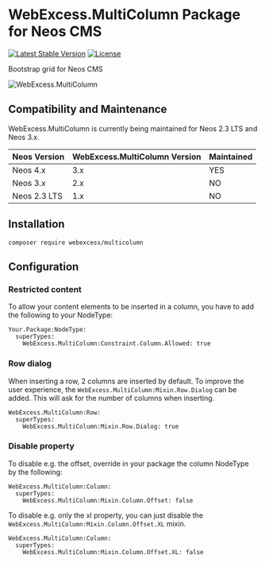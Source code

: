# WebExcess.MultiColumn Package for Neos CMS #
[![Latest Stable Version](https://poser.pugx.org/webexcess/multicolumn/v/stable)](https://packagist.org/packages/webexcess/multicolumn)
[![License](https://poser.pugx.org/webexcess/multicolumn/license)](https://packagist.org/packages/webexcess/multicolumn)

Bootstrap grid for Neos CMS

![WebExcess.MultiColumn](Documentation/preview.gif "WebExcess.MultiColumn")

## Compatibility and Maintenance
WebExcess.MultiColumn is currently being maintained for Neos 2.3 LTS and Neos 3.x.

| Neos Version | WebExcess.MultiColumn Version | Maintained |
|--------------|-------------------------------|------------|
| Neos 4.x     | 3.x                           | YES        |
| Neos 3.x     | 2.x                           | NO         |
| Neos 2.3 LTS | 1.x                           | NO         |

## Installation
```
composer require webexcess/multicolumn
```

## Configuration

### Restricted content

To allow your content elements to be inserted in a column, you have to add the following to your NodeType:

```
Your.Package:NodeType:
  superTypes:
    WebExcess.MultiColumn:Constraint.Column.Allowed: true
```

### Row dialog

When inserting a row, 2 columns are inserted by default. To improve the user experience, the `WebExcess.MultiColumn:Mixin.Row.Dialog` can be added. This will ask for the number of columns when inserting.

```
WebExcess.MultiColumn:Row:
  superTypes:
    WebExcess.MultiColumn:Mixin.Row.Dialog: true
```

### Disable property

To disable e.g. the offset, override in your package the column NodeType by the following:

```
WebExcess.MultiColumn:Column:
  superTypes:
    WebExcess.MultiColumn:Mixin.Column.Offset: false
```

To disable e.g. only the xl property, you can just disable the `WebExcess.MultiColumn:Mixin.Column.Offset.XL` mixin.

```
WebExcess.MultiColumn:Column:
  superTypes:
    WebExcess.MultiColumn:Mixin.Column.Offset.XL: false
```
